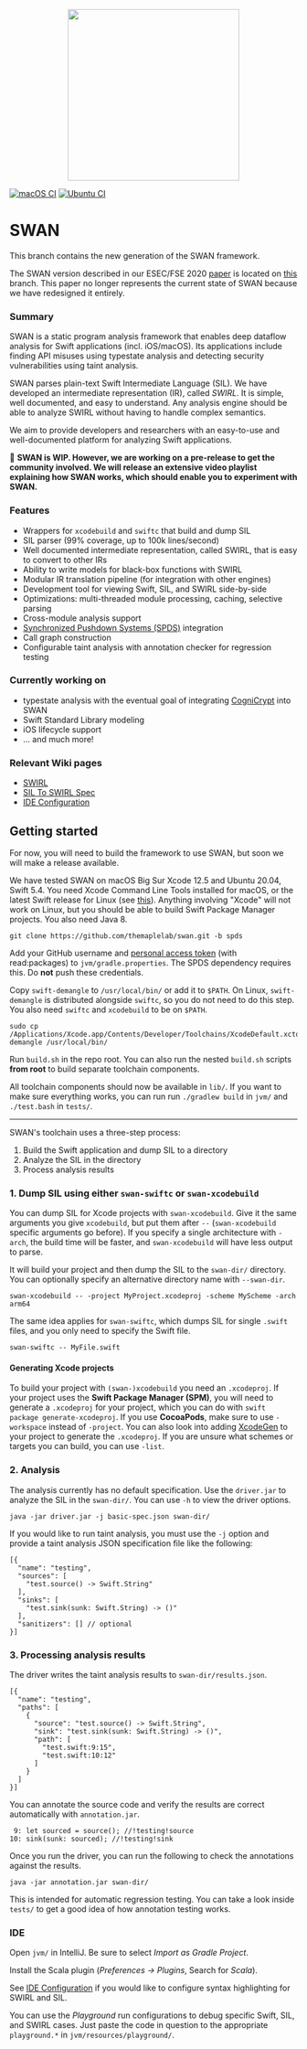 
<p align="center">
<img src="https://karimali.ca/resources/images/projects/swan.png" width="300">
</p>

[![macOS CI](https://github.com/themaplelab/swan/actions/workflows/macOS.yml/badge.svg)](https://github.com/themaplelab/swan/actions/workflows/macOS.yml) [![Ubuntu CI](https://github.com/themaplelab/swan/actions/workflows/ubuntu.yml/badge.svg)](https://github.com/themaplelab/swan/actions/workflows/ubuntu.yml)

# SWAN

This branch contains the new generation of the SWAN framework.

The SWAN version described in our ESEC/FSE 2020 [paper](https://karimali.ca/resources/papers/swan.pdf) is located on [this](https://github.com/themaplelab/swan/tree/2020) branch. This paper no longer represents the current state of SWAN because we have redesigned it entirely.

###  Summary

SWAN is a static program analysis framework that enables deep dataflow analysis for Swift applications (incl. iOS/macOS). Its applications include finding API misuses using typestate analysis and detecting security vulnerabilities using taint analysis.

SWAN parses plain-text Swift Intermediate Language (SIL). We have developed an intermediate representation (IR), called *SWIRL*. It is simple, well documented, and easy to understand. Any analysis engine should be able to analyze SWIRL without having to handle complex semantics.

We aim to provide developers and researchers with an easy-to-use and well-documented platform for analyzing Swift applications.

:construction: **SWAN is WIP. However, we are working on a pre-release to get the community involved. We will release an extensive video playlist explaining how SWAN works, which should enable you to experiment with SWAN.**

### Features

- Wrappers for `xcodebuild` and `swiftc` that build and dump SIL
- SIL parser (99% coverage, up to 100k lines/second)
- Well documented intermediate representation, called SWIRL, that is easy to convert to other IRs
- Ability to write models for black-box functions with SWIRL
- Modular IR translation pipeline (for integration with other engines)
- Development tool for viewing Swift, SIL, and SWIRL side-by-side
- Optimizations: multi-threaded module processing, caching, selective parsing
- Cross-module analysis support
- [Synchronized Pushdown Systems (SPDS)](https://github.com/CodeShield-Security/SPDS) integration
- Call graph construction
- Configurable taint analysis with annotation checker for regression testing

### Currently working on

- typestate analysis with the eventual goal of integrating [CogniCrypt](https://github.com/CROSSINGTUD/CryptoAnalysis) into SWAN
- Swift Standard Library modeling
- iOS lifecycle support
- ... and much more!

### Relevant Wiki pages

- [SWIRL](https://github.com/themaplelab/swan/wiki/SWIRL)
- [SIL To SWIRL Spec](https://github.com/themaplelab/swan/wiki/SIL-To-SWIRL-Spec)
- [IDE Configuration](https://github.com/themaplelab/swan/wiki/IDE-Configuration)

## Getting started

For now, you will need to build the framework to use SWAN, but soon we will make a release available.

We have tested SWAN on macOS Big Sur Xcode 12.5 and Ubuntu 20.04, Swift 5.4. You need Xcode Command Line Tools installed for macOS, or the latest Swift release for Linux (see [this](https://linuxconfig.org/how-to-install-swift-on-ubuntu-20-04)). Anything involving "Xcode" will not work on Linux, but you should be able to build Swift Package Manager projects. You also need Java 8.

```
git clone https://github.com/themaplelab/swan.git -b spds
```

Add your GitHub username and [personal access token](https://docs.github.com/en/github/authenticating-to-github/creating-a-personal-access-token) (with read:packages) to `jvm/gradle.properties`. The SPDS dependency requires this. Do **not** push these credentials.

Copy `swift-demangle` to `/usr/local/bin/` or add it to `$PATH`. On Linux, `swift-demangle` is distributed alongside `swiftc`, so you do not need to do this step. You also need `swiftc` and `xcodebuild` to be on `$PATH`.

```
sudo cp /Applications/Xcode.app/Contents/Developer/Toolchains/XcodeDefault.xctoolchain/usr/bin/swift-demangle /usr/local/bin/
```


Run `build.sh` in the repo root. You can also run the nested `build.sh` scripts **from root** to build separate toolchain components.

All toolchain components should now be available in `lib/`. If you want to make sure everything works, you can run run `./gradlew build` in `jvm/` and `./test.bash` in `tests/`.

-------

SWAN's toolchain uses a three-step process:
1. Build the Swift application and dump SIL to a directory
2. Analyze the SIL in the directory
3. Process analysis results

### 1. Dump SIL using either `swan-swiftc` or `swan-xcodebuild`

You can dump SIL for Xcode projects with `swan-xcodebuild`. Give it the same arguments you give `xcodebuild`, but put them after `--` (`swan-xcodebuild` specific arguments go before). If you specify a single architecture with `-arch`, the build time will be faster, and `swan-xcodebuild` will have less output to parse.

It will build your project and then dump the SIL to the `swan-dir/` directory. You can optionally specify an alternative directory name with `--swan-dir`.

```
swan-xcodebuild -- -project MyProject.xcodeproj -scheme MyScheme -arch arm64
```

The same idea applies for `swan-swiftc`, which dumps SIL for single `.swift` files, and you only need to specify the Swift file.

```
swan-swiftc -- MyFile.swift
```
#### Generating Xcode projects

To build your project with `(swan-)xcodebuild` you need an `.xcodeproj`. If your project uses the **Swift Package Manager (SPM)**, you will need to generate a `.xcodeproj` for your project, which you can do with `swift package generate-xcodeproj`. If you use **CocoaPods**, make sure to use `-workspace` instead of `-project`. You can also look into adding [XcodeGen](https://github.com/yonaskolb/XcodeGen) to your project to generate the `.xcodeproj`. If you are unsure what schemes or targets you can build, you can use `-list`.

### 2. Analysis

The analysis currently has no default specification. Use the `driver.jar` to analyze the SIL in the `swan-dir/`. You can use `-h` to view the driver options.

```
java -jar driver.jar -j basic-spec.json swan-dir/
```

If you would like to run taint analysis, you must use the `-j` option and provide a taint analysis JSON specification file like the following:
```
[{
  "name": "testing",
  "sources": [
    "test.source() -> Swift.String"
  ],
  "sinks": [
    "test.sink(sunk: Swift.String) -> ()"
  ],
  "sanitizers": [] // optional
}]
```

### 3. Processing analysis results
The driver writes the taint analysis results to `swan-dir/results.json`.

```
[{
  "name": "testing",
  "paths": [
    {
      "source": "test.source() -> Swift.String",
      "sink": "test.sink(sunk: Swift.String) -> ()",
      "path": [
        "test.swift:9:15",
        "test.swift:10:12"
      ]
    }
  ]
}]
```
You can annotate the source code and verify the results are correct automatically with `annotation.jar`.
```
 9: let sourced = source(); //!testing!source
10: sink(sunk: sourced); //!testing!sink
```
Once you run the driver, you can run the following to check the annotations against the results.
```
java -jar annotation.jar swan-dir/
```
This is intended for automatic regression testing. You can take a look inside `tests/` to get a good idea of how annotation testing works.

### IDE

Open `jvm/` in IntelliJ. Be sure to select *Import as Gradle Project*.

Install the Scala plugin (*Preferences -> Plugins*, Search for *Scala*).

See [IDE Configuration](https://github.com/themaplelab/swan/wiki/IDE-Configuration) if you would like to configure syntax highlighting for SWIRL and SIL.

You can use the *Playground* run configurations to debug specific Swift, SIL, and SWIRL cases. Just paste the code in question to the appropriate `playground.*` in `jvm/resources/playground/`. 
